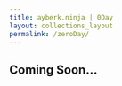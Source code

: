 ```yaml
---
title: ayberk.ninja | 0Day
layout: collections_layout
permalink: /zeroDay/
---
```


## Coming Soon...
